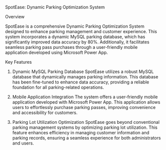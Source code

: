 SpotEase: Dynamic Parking Optimization System

Overview

SpotEase is a comprehensive Dynamic Parking Optimization System designed to enhance parking management and customer experience. This system incorporates a dynamic MySQL parking database, which has significantly improved data accuracy by 80%. Additionally, it facilitates seamless parking pass purchases through a user-friendly mobile application developed using Microsoft Power App.

Key Features

1. Dynamic MySQL Parking Database
SpotEase utilizes a robust MySQL database that dynamically manages parking information. This database has been fine-tuned to enhance data accuracy, providing a reliable foundation for all parking-related operations.

2. Mobile Application Integration
The system offers a user-friendly mobile application developed with Microsoft Power App. This application allows users to effortlessly purchase parking passes, improving convenience and accessibility for customers.

3. Parking Lot Utilization Optimization
SpotEase goes beyond conventional parking management systems by optimizing parking lot utilization. This feature enhances efficiency in managing customer information and parking records, ensuring a seamless experience for both administrators and users.
